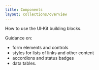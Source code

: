 ```yaml
---
title: Components
layout: collections/overview
---
```


<p class="abstract">How to use the UI&#8209;Kit building blocks.</p>

Guidance on:
- form elements and controls
- styles for lists of links and other content
- accordions and status badges
- data tables.
